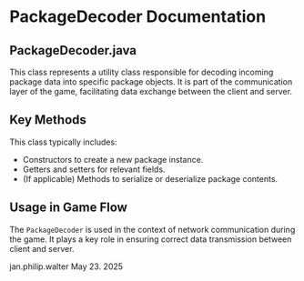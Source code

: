 # PackageDecoder Documentation

## PackageDecoder.java

This class represents a utility class responsible for decoding incoming package data into specific package objects. It is part of the communication layer of the game, facilitating data exchange between the client and server.

## Key Methods

This class typically includes:
- Constructors to create a new package instance.
- Getters and setters for relevant fields.
- (If applicable) Methods to serialize or deserialize package contents.

## Usage in Game Flow

The `PackageDecoder` is used in the context of network communication during the game. It plays a key role in ensuring correct data transmission between client and server.

jan.philip.walter May 23. 2025
